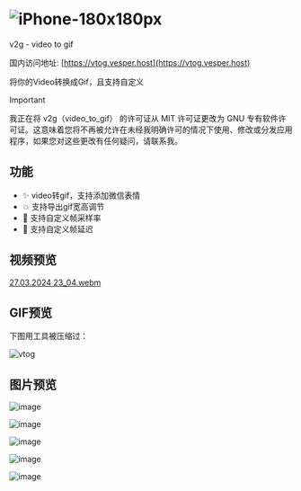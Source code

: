 # ![iPhone-180x180px](https://github.com/newObjectccc/video_to_gif/assets/42132586/88c339ad-7192-4f02-93f8-08f1b763e556)

v2g - video to gif

国内访问地址: [https://vtog.vesper.host](https://vtog.vesper.host)

将你的Video转换成Gif，且支持自定义

> [!IMPORTANT]
> 我正在将 v2g（video_to_gif） 的许可证从 MIT 许可证更改为 GNU 专有软件许可证。这意味着您将不再被允许在未经我明确许可的情况下使用、修改或分发应用程序，如果您对这些更改有任何疑问，请联系我。

## 功能

- ✨ video转gif，支持添加微信表情
- 💥 支持导出gif宽高调节
- 💫 支持自定义帧采样率
- 🧨 支持自定义帧延迟

## 视频预览

[27.03.2024 23_04.webm](https://github.com/newObjectccc/video_to_gif/assets/42132586/263bde66-c0f0-46a8-8d61-7417173a7179)

## GIF预览

下图用工具被压缩过：

![vtog](https://github.com/newObjectccc/video_to_gif/assets/42132586/5aa448ea-7b1e-4e68-b6d9-a10c084bfa4d)

## 图片预览

![image](https://github.com/newObjectccc/video_to_gif/assets/42132586/efca3768-7b8b-4397-b0a3-e71d3d008bec)

![image](https://github.com/newObjectccc/video_to_gif/assets/42132586/802ee56b-76be-443e-a992-538f95018f7c)

![image](https://github.com/newObjectccc/video_to_gif/assets/42132586/f37b7165-9ef8-41c0-9f27-61d2c18b1af8)

![image](https://github.com/newObjectccc/video_to_gif/assets/42132586/3df3bdf5-8957-4de4-85a4-55b928dbf09f)

![image](https://github.com/newObjectccc/video_to_gif/assets/42132586/ee1797ed-6a0d-4e44-8793-9ce4519d2f4d)
